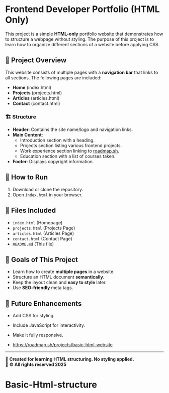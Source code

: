 # Frontend Developer Portfolio (HTML Only)

This project is a simple **HTML-only** portfolio website that demonstrates how to structure a webpage without styling. The purpose of this project is to learn how to organize different sections of a website before applying CSS.

## 📌 Project Overview

This website consists of multiple pages with a **navigation bar** that links to all sections. The following pages are included:

- **Home** (index.html)
- **Projects** (projects.html)
- **Articles** (articles.html)
- **Contact** (contact.html)

### 🏗️ Structure
- **Header**: Contains the site name/logo and navigation links.
- **Main Content**:
  - Introduction section with a heading.
  - Projects section listing various frontend projects.
  - Work experience section linking to [roadmap.sh](https://roadmap.sh/projects/single-page-cv/solutions?u=675fafb9ecc889bb0de2d5b9).
  - Education section with a list of courses taken.
- **Footer**: Displays copyright information.

## 🚀 How to Run
1. Download or clone the repository.
2. Open `index.html` in your browser.

## 📂 Files Included
- `index.html` (Homepage)
- `projects.html` (Projects Page)
- `articles.html` (Articles Page)
- `contact.html` (Contact Page)
- `README.md` (This file)

## 🎯 Goals of This Project
- Learn how to create **multiple pages** in a website.
- Structure an HTML document **semantically**.
- Keep the layout clean and **easy to style** later.
- Use **SEO-friendly** meta tags.

## 📝 Future Enhancements
- Add CSS for styling.
- Include JavaScript for interactivity.
- Make it fully responsive.

- https://roadmap.sh/projects/basic-html-website

---

📌 **Created for learning HTML structuring. No styling applied.**  
📅 **© All rights reserved 2025**
# Basic-Html-structure
